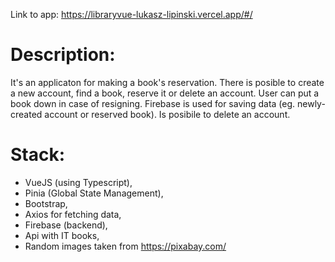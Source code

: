 Link to app: https://libraryvue-lukasz-lipinski.vercel.app/#/

# Description: 
It's an applicaton for making a book's reservation. There is posible to create a new account, find a book, reserve it or delete an account. User can put a book down in case of resigning. Firebase is used for saving data (eg. newly-created account or reserved book). Is posibile to delete an account.

# Stack: 
- VueJS (using Typescript),
- Pinia (Global State Management),
- Bootstrap,
- Axios for fetching data,
- Firebase (backend),
- Api with IT books,
- Random images taken from https://pixabay.com/
